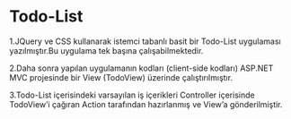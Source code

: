 # Todo-List
1.JQuery ve CSS kullanarak istemci tabanlı basit bir Todo-List uygulaması yazılmıştır.Bu uygulama tek başına çalışabilmektedir.

2.Daha sonra yapılan uygulamanın kodları (client-side kodları) ASP.NET MVC projesinde bir View (TodoView) üzerinde çalıştırılmıştır.

3.Todo-List içerisindeki varsayılan iş içerikleri Controller içerisinde TodoView’i çağıran Action tarafından hazırlanmış ve View’a gönderilmiştir.

